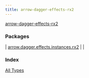 ```yaml
---
title: arrow-dagger-effects-rx2
---
```


[arrow-dagger-effects-rx2](./index.html)

### Packages

| [arrow.dagger.effects.instances.rx2](arrow.dagger.effects.instances.rx2/index.html) |  |

### Index

[All Types](alltypes/index.html)